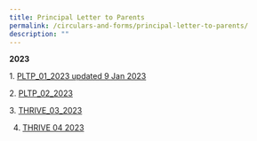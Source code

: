 ```yaml
---
title: Principal Letter to Parents
permalink: /circulars-and-forms/principal-letter-to-parents/
description: ""
---
```

**2023**  

1.&nbsp;[PLTP_01_2023 updated 9 Jan 2023](/files/PLTP_01_2023%20updated%209%20Jan%202023.pdf)  

2.&nbsp;[PLTP_02_2023](/files/PLTP_02_2023.pdf) <br>

3.&nbsp;[THRIVE_03_2023](/files/THRIVE_03_2023.pdf)

4. [THRIVE 04 2023](/files/thrive_04_2023.pdf)